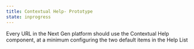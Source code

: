 ```yaml
---
title: Contextual Help- Prototype
state: inprogress
---
```


Every URL in the Next Gen platform should use the Contextual Help component, at a minimum configuring the two default items in the Help List